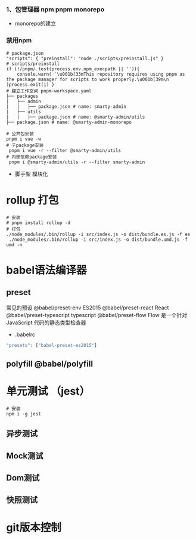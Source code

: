 ### 1、包管理器 npm  pnpm monorepo
- monorepo的建立
### 禁用npm
``` shell
# package.json
"scripts": { "preinstall": "node ./scripts/preinstall.js" }
# scripts/preinstall
if (!/pnpm/.test(process.env.npm_execpath || '')){ 
	console.warn( `\u001b[33mThis repository requires using pnpm as the package manager for scripts to work properly.\u001b[39m\n` )process.exit(1) }
# 建立工作空间 pnpm-workspace.yaml
├── packages 
| 	├── admin 
| 	| 	├── package.json # name: smarty-admin
| 	├── utils 
| 	| 	├── package.json # name: @smarty-admin/utils
├── package.json # name: @smarty-admin-monorepo

# 公共包安装 
pnpm i vue -w 
# 子package安装
 pnpm i vue -r --filter @smarty-admin/utils 
# 内部依赖package安装
 pnpm i @smarty-admin/utils -r --filter smarty-admin
```
- 脚手架 模块化
# rollup 打包
``` shell
# 安装
# pnpm install rollup -d
# 打包
./node_modules/.bin/rollup -i src/index.js -o dist/bundle.es.js -f es
 ./node_modules/.bin/rollup -i src/index.js -o dist/bundle.umd.js -f umd -n

```
# babel语法编译器
##  preset 
常⻅的预设 @babel/preset-env ES2015 
@babel/preset-react React 
@babel/preset-typescript 
typescript @babel/preset-flow 
Flow 是⼀个针对 JavaScript 代码的静态类型检查器
- .babelrc
``` js
"presets": ["babel-preset-es2015"]
```
## polyfill   @babel/polyfill
# 单元测试 （jest）
``` shell
# 安装
npm i -g jest
```
 ## 异步测试
 ## Mock测试
 ## Dom测试
 ## 快照测试

# git版本控制